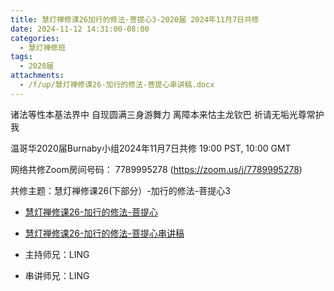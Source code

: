 ```yaml
---
title: 慧灯禅修课26加行的修法-菩提心3-2020届 2024年11月7日共修
date: 2024-11-12 14:31:00-08:00
categories:
  - 慧灯禅修班
tags:
  - 2020届
attachments:
  - /f/up/慧灯禅修课26-加行的修法-菩提心串讲稿.docx
---
```

诸法等性本基法界中 自现圆满三身游舞力
离障本来怙主龙钦巴 祈请无垢光尊常护我

温哥华2020届Burnaby小组2024年11月7日共修
19:00 PST, 10:00 GMT

网络共修Zoom房间号码： 7789995278 (<https://zoom.us/j/7789995278>)

共修主题：慧灯禅修课26(下部分）-加行的修法-菩提心3


* [慧灯禅修课26-加行的修法-菩提心](https://www.fohuifayu.com/index.php/huideng-jiangtang/chanxiuke/zen-04/2834-l18080)
* [慧灯禅修课26-加行的修法-菩提心串讲稿](/f/up/慧灯禅修课26-加行的修法-菩提心串讲稿.docx)




* 主持师兄：LING
* 串讲师兄：LING
